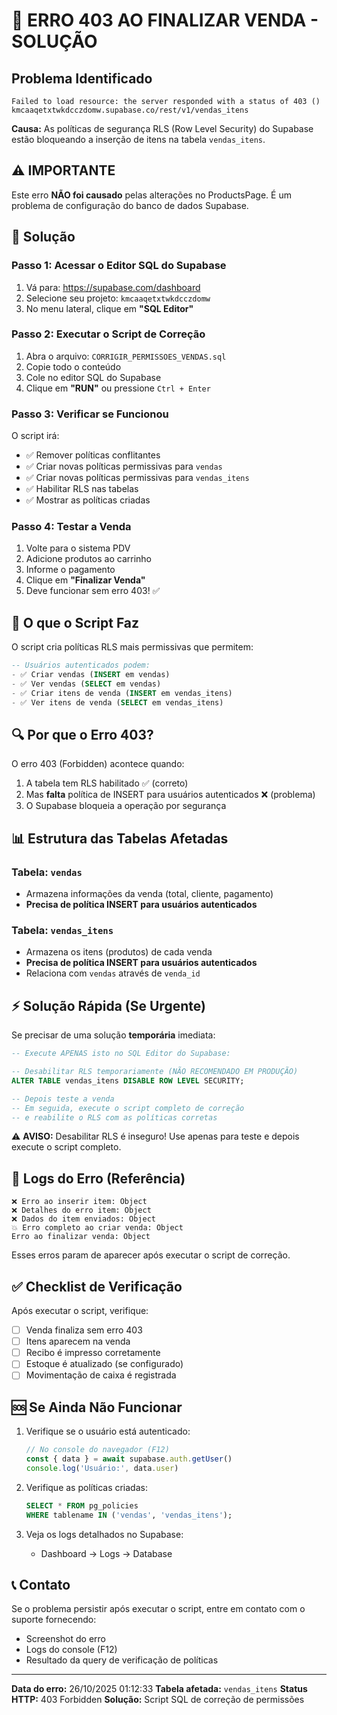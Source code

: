 # 🔴 ERRO 403 AO FINALIZAR VENDA - SOLUÇÃO

## Problema Identificado

```
Failed to load resource: the server responded with a status of 403 ()
kmcaaqetxtwkdcczdomw.supabase.co/rest/v1/vendas_itens
```

**Causa:** As políticas de segurança RLS (Row Level Security) do Supabase estão bloqueando a inserção de itens na tabela `vendas_itens`.

## ⚠️ IMPORTANTE

Este erro **NÃO foi causado** pelas alterações no ProductsPage. É um problema de configuração do banco de dados Supabase.

## 🔧 Solução

### Passo 1: Acessar o Editor SQL do Supabase

1. Vá para: https://supabase.com/dashboard
2. Selecione seu projeto: `kmcaaqetxtwkdcczdomw`
3. No menu lateral, clique em **"SQL Editor"**

### Passo 2: Executar o Script de Correção

1. Abra o arquivo: `CORRIGIR_PERMISSOES_VENDAS.sql`
2. Copie todo o conteúdo
3. Cole no editor SQL do Supabase
4. Clique em **"RUN"** ou pressione `Ctrl + Enter`

### Passo 3: Verificar se Funcionou

O script irá:
- ✅ Remover políticas conflitantes
- ✅ Criar novas políticas permissivas para `vendas`
- ✅ Criar novas políticas permissivas para `vendas_itens`
- ✅ Habilitar RLS nas tabelas
- ✅ Mostrar as políticas criadas

### Passo 4: Testar a Venda

1. Volte para o sistema PDV
2. Adicione produtos ao carrinho
3. Informe o pagamento
4. Clique em **"Finalizar Venda"**
5. Deve funcionar sem erro 403! ✅

## 🎯 O que o Script Faz

O script cria políticas RLS mais permissivas que permitem:

```sql
-- Usuários autenticados podem:
- ✅ Criar vendas (INSERT em vendas)
- ✅ Ver vendas (SELECT em vendas)
- ✅ Criar itens de venda (INSERT em vendas_itens)
- ✅ Ver itens de venda (SELECT em vendas_itens)
```

## 🔍 Por que o Erro 403?

O erro 403 (Forbidden) acontece quando:
1. A tabela tem RLS habilitado ✅ (correto)
2. Mas **falta** política de INSERT para usuários autenticados ❌ (problema)
3. O Supabase bloqueia a operação por segurança

## 📊 Estrutura das Tabelas Afetadas

### Tabela: `vendas`
- Armazena informações da venda (total, cliente, pagamento)
- **Precisa de política INSERT para usuários autenticados**

### Tabela: `vendas_itens`
- Armazena os itens (produtos) de cada venda
- **Precisa de política INSERT para usuários autenticados**
- Relaciona com `vendas` através de `venda_id`

## ⚡ Solução Rápida (Se Urgente)

Se precisar de uma solução **temporária** imediata:

```sql
-- Execute APENAS isto no SQL Editor do Supabase:

-- Desabilitar RLS temporariamente (NÃO RECOMENDADO EM PRODUÇÃO)
ALTER TABLE vendas_itens DISABLE ROW LEVEL SECURITY;

-- Depois teste a venda
-- Em seguida, execute o script completo de correção
-- e reabilite o RLS com as políticas corretas
```

⚠️ **AVISO:** Desabilitar RLS é inseguro! Use apenas para teste e depois execute o script completo.

## 📝 Logs do Erro (Referência)

```
❌ Erro ao inserir item: Object
❌ Detalhes do erro item: Object
❌ Dados do item enviados: Object
💥 Erro completo ao criar venda: Object
Erro ao finalizar venda: Object
```

Esses erros param de aparecer após executar o script de correção.

## ✅ Checklist de Verificação

Após executar o script, verifique:

- [ ] Venda finaliza sem erro 403
- [ ] Itens aparecem na venda
- [ ] Recibo é impresso corretamente
- [ ] Estoque é atualizado (se configurado)
- [ ] Movimentação de caixa é registrada

## 🆘 Se Ainda Não Funcionar

1. Verifique se o usuário está autenticado:
   ```javascript
   // No console do navegador (F12)
   const { data } = await supabase.auth.getUser()
   console.log('Usuário:', data.user)
   ```

2. Verifique as políticas criadas:
   ```sql
   SELECT * FROM pg_policies 
   WHERE tablename IN ('vendas', 'vendas_itens');
   ```

3. Veja os logs detalhados no Supabase:
   - Dashboard → Logs → Database

## 📞 Contato

Se o problema persistir após executar o script, entre em contato com o suporte fornecendo:
- Screenshot do erro
- Logs do console (F12)
- Resultado da query de verificação de políticas

---

**Data do erro:** 26/10/2025 01:12:33
**Tabela afetada:** `vendas_itens`
**Status HTTP:** 403 Forbidden
**Solução:** Script SQL de correção de permissões
